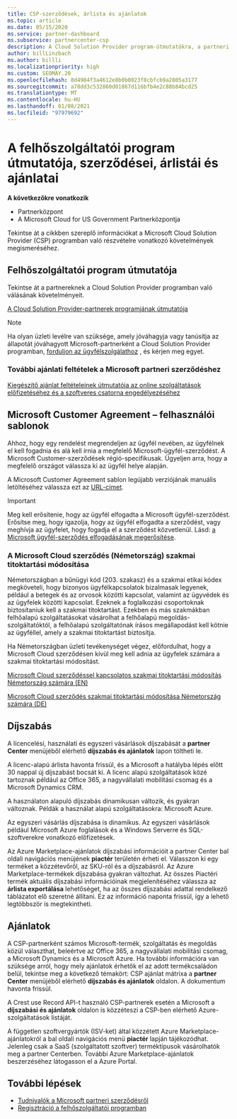 ```yaml
---
title: CSP-szerződések, árlista és ajánlatok
ms.topic: article
ms.date: 05/15/2020
ms.service: partner-dashboard
ms.subservice: partnercenter-csp
description: A Cloud Solution Provider program-útmutatókra, a partneri szerződésekre, az ügyfél-szerződésekre, az árlisták és az ajánlatokra mutató hivatkozásokat talál.
author: billLinzbach
ms.author: billli
ms.localizationpriority: high
ms.custom: SEOMAY.20
ms.openlocfilehash: 8d4984f3a4612e8b0b0023f8cbfcb9a2805a3177
ms.sourcegitcommit: a78dd3c532860d01867d116bfb4e2c88b84bcd25
ms.translationtype: MT
ms.contentlocale: hu-HU
ms.lasthandoff: 01/08/2021
ms.locfileid: "97979692"
---
```

# <a name="cloud-solution-provider-program-guide-agreements-price-lists-and-offers"></a>A felhőszolgáltatói program útmutatója, szerződései, árlistái és ajánlatai

**A következőkre vonatkozik**

- Partnerközpont
- A Microsoft Cloud for US Government Partnerközpontja


Tekintse át a cikkben szereplő információkat a Microsoft Cloud Solution Provider (CSP) programban való részvételre vonatkozó követelmények megismeréséhez.

## <a name="cloud-solution-provider-program-guide"></a>Felhőszolgáltatói program útmutatója

Tekintse át a partnereknek a Cloud Solution Provider programban való válásának követelményeit.

[A Cloud Solution Provider-partnerek programjának útmutatója](https://go.microsoft.com/fwlink/p/?LinkId=617100)

>[!Note]
>Ha olyan üzleti levélre van szüksége, amely jóváhagyja vagy tanúsítja az állapotát jóváhagyott Microsoft-partnerként a Cloud Solution Provider programban, [forduljon az ügyfélszolgálathoz](https://partner.microsoft.com/pcv/servicerequests/create) , és kérjen meg egyet.

### <a name="additional-offer-terms-to-the-microsoft-partner-agreement"></a>További ajánlati feltételek a Microsoft partneri szerződéshez

[Kiegészítő ajánlat feltételeinek útmutatója az online szolgáltatások előfizetéséhez és a szoftveres csatorna engedélyezéséhez](https://query.prod.cms.rt.microsoft.com/cms/api/am/binary/RE3NOo7)

## <a name="microsoft-customer-agreement-customer-templates"></a>Microsoft Customer Agreement – felhasználói sablonok

Ahhoz, hogy egy rendelést megrendeljen az ügyfél nevében, az ügyfélnek el kell fogadnia és alá kell írnia a megfelelő Microsoft-ügyfél-szerződést. A Microsoft Customer-szerződések régió-specifikusak. Ügyeljen arra, hogy a megfelelő országot válassza ki az ügyfél helye alapján.

A Microsoft Customer Agreement sablon legújabb verziójának manuális letöltéséhez válassza ezt az [URL-címet](https://aka.ms/customeragreement).

>[!IMPORTANT]
>Meg kell erősítenie, hogy az ügyfél elfogadta a Microsoft ügyfél-szerződést. Erősítse meg, hogy igazolja, hogy az ügyfél elfogadta a szerződést, vagy meghívja az ügyfelet, hogy fogadja el a szerződést közvetlenül. Lásd: [a Microsoft ügyfél-szerződés elfogadásának megerősítése](confirm-customer-agreement.md).

### <a name="professional-secrecy-amendment-to-the-microsoft-cloud-agreement-germany"></a>A Microsoft Cloud szerződés (Németország) szakmai titoktartási módosítása

Németországban a bűnügyi kód (203. szakasz) és a szakmai etikai kódex megköveteli, hogy bizonyos ügyfélkapcsolatok bizalmasak legyenek, például a betegek és az orvosok közötti kapcsolat, valamint az ügyvédek és az ügyfelek közötti kapcsolat. Ezeknek a foglalkozási csoportoknak biztosítaniuk kell a szakmai titoktartást. Ezekben és más szakmákban felhőalapú szolgáltatásokat vásárolhat a felhőalapú megoldás-szolgáltatóktól, a felhőalapú szolgáltatónak írásos megállapodást kell kötnie az ügyféllel, amely a szakmai titoktartást biztosítja.

Ha Németországban üzleti tevékenységet végez, előfordulhat, hogy a Microsoft Cloud szerződésen kívül meg kell adnia az ügyfelek számára a szakmai titoktartási módosítást.

[Microsoft Cloud szerződéssel kapcsolatos szakmai titoktartási módosítás Németország számára (EN)](https://go.microsoft.com/fwlink/?linkid=2030827&clcid=0x409)

[Microsoft Cloud szerződés szakmai titoktartási módosítása Németország számára (DE)](https://go.microsoft.com/fwlink/?linkid=2030827&clcid=0x407)

## <a name="pricing"></a>Díjszabás

A licencelési, használati és egyszeri vásárlások díjszabását a **partner Center** menüjéből elérhető **díjszabás és ajánlatok** lapon töltheti le.

A licenc-alapú árlista havonta frissül, és a Microsoft a hatályba lépés előtt 30 nappal új díjszabást bocsát ki. A licenc alapú szolgáltatások közé tartoznak például az Office 365, a nagyvállalati mobilitási csomag és a Microsoft Dynamics CRM. 

A használaton alapuló díjszabás dinamikusan változik, és gyakran változnak. Példák a használat alapú szolgáltatásokra: Microsoft Azure.

Az egyszeri vásárlás díjszabása is dinamikus. Az egyszeri vásárlások például Microsoft Azure foglalások és a Windows Serverre és SQL-szoftverekre vonatkozó előfizetések.

Az Azure Marketplace-ajánlatok díjszabási információit a partner Center bal oldali navigációs menüjének **piactér** területén érheti el. Válasszon ki egy terméket a közzétevőről, az SKU-ról és a díjszabásról. Az Azure Marketplace-termékek díjszabása gyakran változhat. Az összes Piactéri termék aktuális díjszabási információinak megjelenítéséhez válassza az **árlista exportálása** lehetőséget, ha az összes díjszabási adattal rendelkező táblázatot elő szeretné állítani. Ez az információ naponta frissül, így a lehető legtöbbször is megtekintheti.

## <a name="offers"></a>Ajánlatok

A CSP-partnerként számos Microsoft-termék, szolgáltatás és megoldás közül választhat, beleértve az Office 365, a nagyvállalati mobilitási csomag, a Microsoft Dynamics és a Microsoft Azure. Ha további információra van szüksége arról, hogy mely ajánlatok érhetők el az adott termékcsaládon belül, tekintse meg a következő témakört: CSP ajánlat mátrixa a **partner Center** menüjéből elérhető **díjszabás és ajánlatok** oldalon. A dokumentum havonta frissül.

A Crest use Record API-t használó CSP-partnerek esetén a Microsoft a **díjszabási és ajánlatok** oldalon is közzéteszi a CSP-ben elérhető Azure-szolgáltatások listáját.

A független szoftvergyártók (ISV-ket) által közzétett Azure Marketplace-ajánlatokról a bal oldali navigációs menü **piactér** lapján tájékozódhat. Jelenleg csak a SaaS (szolgáltatott szoftver) terméktípusok vásárolhatók meg a partner Centerben. További Azure Marketplace-ajánlatok beszerzéséhez látogasson el a Azure Portal.

## <a name="next-steps"></a>További lépések

- [Tudnivalók a Microsoft partneri szerződésről](microsoft-partner-agreement.md)
- [Regisztráció a felhőszolgáltatói programban](enrolling-in-the-csp-program.md)
